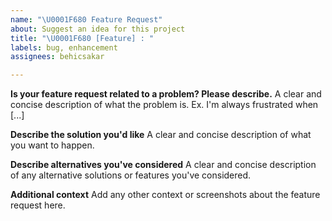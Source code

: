```yaml
---
name: "\U0001F680 Feature Request"
about: Suggest an idea for this project
title: "\U0001F680 [Feature] : "
labels: bug, enhancement
assignees: behicsakar

---
```


**Is your feature request related to a problem? Please describe.**
A clear and concise description of what the problem is. Ex. I'm always frustrated when [...]

**Describe the solution you'd like**
A clear and concise description of what you want to happen.

**Describe alternatives you've considered**
A clear and concise description of any alternative solutions or features you've considered.

**Additional context**
Add any other context or screenshots about the feature request here.
